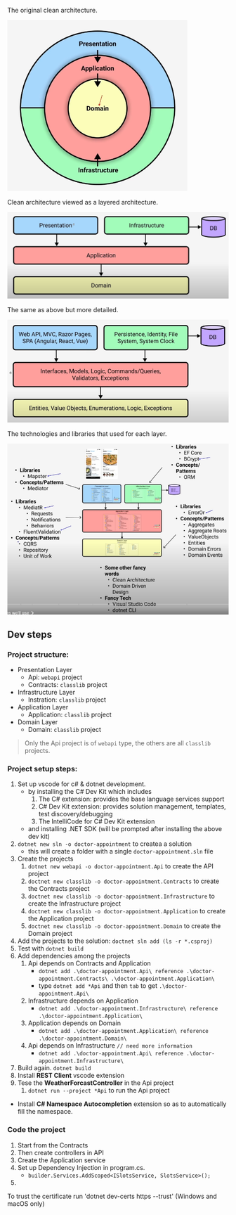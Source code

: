 The original clean architecture.

![](classic-clean-architecture.png)

Clean architecture viewed as a layered architecture.

![](./layered-clean-architecture.png)

The same as above but more detailed.

![](./detailed-layered-clean-architecture.png)

The technologies and libraries that used for each layer.

![](./technologies-and-libraries-for-layered-clean-architecture.png)



## Dev steps

### Project structure:
- Presentation Layer
    - Api: `webapi` project
    - Contracts: `classlib` project
- Infrastructure Layer
    - Instration: `classlib` project
- Application Layer
    - Application: `classlib` project
- Domain Layer
    - Domain: `classlib` project

> Only the Api project is of `webapi` type, the others are all `classlib` projects.

### Project setup steps:

1. Set up vscode for c# & dotnet development.
    - by installing the C# Dev Kit which includes
        1. The C# extension: provides the base language services support
        2. C# Dev Kit extension: provides solution management, templates, test discovery/debugging
        3. The IntelliCode for C# Dev Kit extension
    - and installing .NET SDK (will be prompted after installing the above dev kit)
2. `dotnet new sln -o doctor-appointment` to createa a solution
    - this will create a folder with a single `doctor-appointment.sln` file
3. Create the projects
    1. `dotnet new webapi -o doctor-appointment.Api` to create the API project
    2. `doctnet new classlib -o doctor-appointment.Contracts` to create the Contracts project
    3. `doctnet new classlib -o doctor-appointment.Infrastructure` to create the Infrastructure project
    4. `doctnet new classlib -o doctor-appointment.Application` to create the Application project
    5. `doctnet new classlib -o doctor-appointment.Domain` to create the Domain project
4. Add the projects to the solution: `doctnet sln add (ls -r *.csproj)`
5. Test with `dotnet build`
6. Add dependencies among the projects
    1. Api depends on Contracts and Application
        - `dotnet add .\doctor-appointment.Api\ reference .\doctor-appointment.Contracts\ .\doctor-appointment.Application\`
        - type `dotnet add *Api` and then `tab` to get `.\doctor-appointment.Api\`
    2. Infrastructure depends on Application
        - `dotnet add .\doctor-appointment.Infrastructure\ reference .\doctor-appointment.Application\`
    3. Application depends on Domain
        - `dotnet add .\doctor-appointment.Application\ reference .\doctor-appointment.Domain\`
    4. Api depends on Infrastructure `// need more information`
        - `dotnet add .\doctor-appointment.Api\ reference .\doctor-appointment.Infrastructure\` 
7. Build again. `dotnet build`
8. Install **REST Client** vscode extension
9. Tese the **WeatherForcastController** in the Api project
    1. `dotnet run --project *Api` to run the Api project


- Install **C# Namespace Autocompletion** extension so as to automatically fill the namespace.

### Code the project

1. Start from the Contracts
2. Then create controllers in API
3. Create the Application service
4. Set up Dependency Injection in program.cs. 
    - `builder.Services.AddScoped<ISlotsService, SlotsService>();`
5. 

To trust the certificate run 'dotnet dev-certs https --trust' (Windows and macOS only)